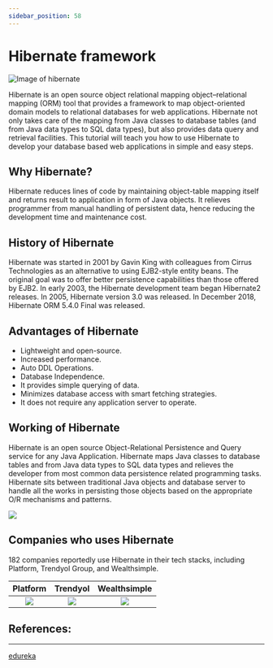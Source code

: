 ```yaml
---
sidebar_position: 58
---
```

#  Hibernate framework

![Image of hibernate](https://hibernate.org/images/hibernate-logo.svg)




Hibernate is an open source object relational mapping object–relational mapping (ORM) tool that provides a framework to map object-oriented domain models to relational databases for web applications.
Hibernate not only takes care of the mapping from Java classes to database tables (and from Java data types to SQL data types), but also provides data query and retrieval facilities. This tutorial will teach you how to use Hibernate to develop your database based web applications in simple and easy steps.


## Why Hibernate?

Hibernate reduces lines of code by maintaining object-table mapping itself and returns result to application in form of Java objects. It relieves programmer from manual handling of persistent data, hence reducing the development time and maintenance cost.

## History of Hibernate

Hibernate was started in 2001 by Gavin King with colleagues from Cirrus Technologies as an alternative to using EJB2-style entity beans. The original goal was to offer better persistence capabilities than those offered by EJB2.
In early 2003, the Hibernate development team began Hibernate2 releases. In 2005, Hibernate version 3.0 was released. In December 2018, Hibernate ORM 5.4.0 Final was released.

## Advantages of Hibernate

* Lightweight and open-source.
* Increased performance.
* Auto DDL Operations.
* Database Independence.
*  It provides simple querying of data.
* Minimizes database access with smart fetching strategies.
* It does not require any application server to operate.

## Working of Hibernate

Hibernate is an open source Object-Relational Persistence and Query service for any Java Application. Hibernate maps Java classes to database tables and from Java data types to SQL data types and relieves the developer from most common data persistence related programming tasks.
Hibernate sits between traditional Java objects and database server to handle all the works in persisting those objects based on the appropriate O/R mechanisms and patterns.

![](https://www.researchgate.net/publication/297683055/figure/fig3/AS:341558869151772@1458445388547/Hibernate-schematic-framework.png)

## Companies who uses Hibernate
182 companies reportedly use Hibernate in their tech stacks, including Platform, Trendyol Group, and Wealthsimple.

Platform             |  Trendyol             | Wealthsimple
:-------------------------:|:-------------------------:|:-------------------------:
![](https://img.stackshare.io/stack/34177/thumb_retina_d24e7c62b9bebea30850502f3100db735e332355.png)  |  ![](https://img.stackshare.io/stack/49799/thumb_retina_f0648e5decf8f6ef1894e7a9a77a96adc051f02e.png)   | ![](https://img.stackshare.io/stack/16994/thumb_retina_fea381bbb9fc4e6f485adbbce0a74ba7a6f96970.png)

## References:
---

[edureka](https://www.edureka.co/blog/what-is-hibernate-in-java/)
